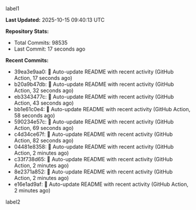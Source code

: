 
label1 
<!-- ACTIVITY_START -->
**Last Updated:** 2025-10-15 09:40:13 UTC

**Repository Stats:**
- Total Commits: 98535
- Last Commit: 17 seconds ago

**Recent Commits:**
- 39ea3e9aa0: 🤖 Auto-update README with recent activity (GitHub Action, 17 seconds ago)
- b20a9b47db: 🤖 Auto-update README with recent activity (GitHub Action, 32 seconds ago)
- eb3343477c: 🤖 Auto-update README with recent activity (GitHub Action, 43 seconds ago)
- bb1e61c0e4: 🤖 Auto-update README with recent activity (GitHub Action, 58 seconds ago)
- 590234e57c: 🤖 Auto-update README with recent activity (GitHub Action, 69 seconds ago)
- c4d34ce67f: 🤖 Auto-update README with recent activity (GitHub Action, 82 seconds ago)
- 04481e8358: 🤖 Auto-update README with recent activity (GitHub Action, 2 minutes ago)
- c33f738d65: 🤖 Auto-update README with recent activity (GitHub Action, 2 minutes ago)
- 8e2371a852: 🤖 Auto-update README with recent activity (GitHub Action, 2 minutes ago)
- e16e1ad9af: 🤖 Auto-update README with recent activity (GitHub Action, 2 minutes ago)
<!-- ACTIVITY_END -->

label2
